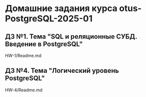# Домашние задания курса otus-PostgreSQL-2025-01

## ДЗ №1. Тема "SQL и реляционные СУБД. Введение в PostgreSQL"
HW-1/Readme.md

## ДЗ №4. Тема "Логический уровень PostgreSQL"
HW-4/Readme.md
